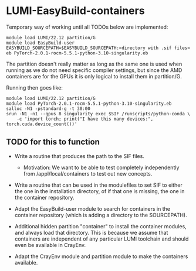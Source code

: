 # LUMI-EasyBuild-containers

Temporary way of working until all TODOs below are implemented:

```
module load LUMI/22.12 partition/G
module load EasyBuild-user
EASYBUILD_SOURCEPATH=$EASYBUILD_SOURCEPATH:<directory with .sif files>
eb PyTorch-2.0.1-rocm-5.5.1-python-3.10-singularity.eb
```

The partition doesn't really matter as long as the same one is used when
running as we do not need specific compiler settings, but since the AMD
containers are for the GPUs it is only logical to install them in
partition/G.

Running then goes like:

```
module load LUMI/22.12 partition/G
module load PyTorch-2.0.1-rocm-5.5.1-python-3.10-singularity.eb
salloc -N1 -pstandard-g -t 30:00
srun -N1 -n1 --gpus 8 singularity exec $SIF /runscripts/python-conda \
    -c 'import torch; print("I have this many devices:", torch.cuda.device_count())'
```


## TODO for this to function

-   Write a routine that produces the path to the SIF files.
    
    -   Motivation: We want to be able to test completely independently from 
        /appl/local/containers to test out new concepts.
        
-   Write a routine that can be used in the modulefiles to set SIF to 
    either the one in the installation directory, of if that one is missing,
    the one in the container repository.
    
-   Adapt the EasyBuild-user module to search for containers in the container
    repository (which is adding a directory to the SOURCEPATH).
    
-   Additional hidden partition "container" to install the container modules,
    and always load that directory. This is because we assume that containers
    are independent of any particular LUMI toolchain and should even be available
    in CrayEnv.

-   Adapt the CrayEnv module and partition module to make the containers available.

